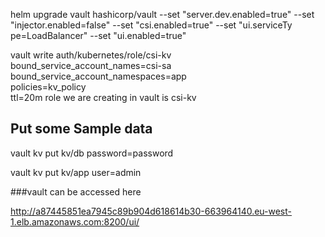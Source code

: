

helm upgrade  vault hashicorp/vault   --set "server.dev.enabled=true" --set "injector.enabled=false" --set "csi.enabled=true" --set "ui.serviceTy
pe=LoadBalancer" --set "ui.enabled=true"


vault write auth/kubernetes/role/csi-kv \
bound_service_account_names=csi-sa \
bound_service_account_namespaces=app \
policies=kv_policy \
ttl=20m
   role we are creating in vault is csi-kv

   ## Put some Sample data 

vault kv put kv/db password=password

vault kv put kv/app user=admin


###vault can be accessed here

http://a87445851ea7945c89b904d618614b30-663964140.eu-west-1.elb.amazonaws.com:8200/ui/

